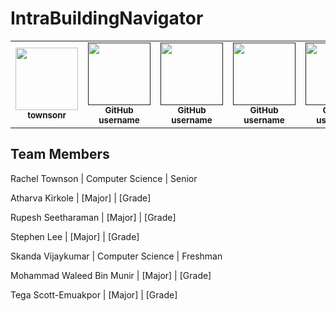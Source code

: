 # IntraBuildingNavigator

<table>
  <tbody>
    <tr>
      <td align="center">
        <a href="https://github.com/townsonr">
        <img src="https://avatars.githubusercontent.com/u/73606631?v=4" width="100px;">
        </a><br/>
        <small><b>townsonr</b></small>
      </td>
      <td align="center">
        <a href="">
        <img src="" width="100px;">
        </a><br/>
        <small><b>GitHub username</b></small>
      </td>
      <td align="center">
        <a href="">
        <img src="" width="100px;">
        </a><br/>
        <small><b>GitHub username</b></small>
      </td>
      <td align="center">
        <a href="">
        <img src="" width="100px;">
        </a><br/>
        <small><b>GitHub username</b></small>
      </td>
      <td align="center">
        <a href="">
        <img src="" width="100px;">
        </a><br/>
        <small><b>GitHub username</b></small>
      </td>
      <td align="center">
        <a href="">
        <img src="" width="100px;">
        </a><br/>
        <small><b>GitHub username</b></small>
      </td>
      <td align="center">
        <a href="">
        <img src="" width="100px;">
        </a><br/>
        <small><b>GitHub username</b></small>
      </td>
    </tr>
  </tbody>
</table>

## Team Members
Rachel Townson | Computer Science | Senior

Atharva Kirkole | [Major] | [Grade]

Rupesh Seetharaman | [Major] | [Grade]

Stephen Lee | [Major] | [Grade]

Skanda Vijaykumar | Computer Science | Freshman

Mohammad Waleed Bin Munir | [Major] | [Grade]

Tega Scott-Emuakpor | [Major] | [Grade]

